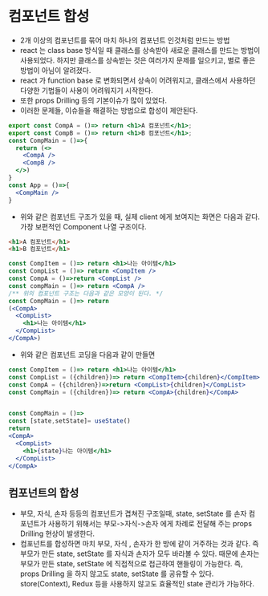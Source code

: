 # 컴포넌트 합성

- 2개 이상의 컴포넌트를 묶어 마치 하나의 컴포넌트 인것처럼 만드는 방법
- react 는 class base 방식일 때 클래스를 상속받아 새로운 클래스를 만드는 방법이 사용되었다. 하지만 클래스를 상속받는 것은 여러가지 문제를 일으키고, 별로 좋은 방법이 아님이 알려졌다.
- react 가 function base 로 변화되면서 상속이 어려워지고, 클래스에서 사용하던 다양한 기법들이 사용이 어려워지기 시작한다.
- 또한 props Drilling 등의 기본이슈가 많이 있었다.
- 이러한 문제들, 이슈들을 해결하는 방법으로 합성이 제안된다.

```jsx
export const CompA = ()=> return <h1>A 컴포넌트</h1>;
export const CompB = ()=> return <h1>B 컴포넌트</h1>;
const CompMain = ()=>{
  return (<>
    <CompA />
    <CompB />
  </>)
}
const App = ()=>{
  <CompMain />
}
```

- 위와 같은 컴포넌트 구조가 있을 때, 실제 client 에게 보여지는 화면은 다음과 같다. 가장 보편적인 Component 나열 구조이다.

```html
<h1>A 컴포넌트</h1>
<h1>B 컴포넌트</h1>
```

```jsx
const CompItem = ()=> return <h1>나는 아이템</h1>
const CompList = ()=> return <CompItem />
const CompA = ()=>return <CompList />
const compMain = ()=> return <CompA />
/** 위의 컴포넌트 구조는 다음과 같은 모양이 된다. */
const CompMain = ()=> return
(<CompA>
  <CompList>
    <h1>나는 아이템</h1>
  </CompList>
</CompA>)

```

- 위와 같은 컴포넌트 코딩을 다음과 같이 만들면

```jsx
const CompItem = ()=> return <h1>나는 아이템</h1>
const CompList = ({children})=> return <CompItem>{children}</CompItem>
const CompA = ({children})=>return <CompList>{children}</CompList>
const CompMain = ({children})=> return <CompA>{children}</CompA>


const CompMain = ()=>
const [state,setState]= useState()
return
<CompA>
  <CompList>
    <h1>{state}나는 아이템</h1>
  </CompList>
</CompA>
```

## 컴포넌트의 합성

- 부모, 자식, 손자 등등의 컴포넌트가 겹쳐진 구조일때, state, setState 를 손자 컴포넌트가 사용하기 위해서는 부모->자식->손자 에게 차례로 전달해 주는 props Drilling 현상이 발생한다.
- 컴포넌트를 합성하면 마치 부모, 자식 , 손자가 한 방에 같이 거주하는 것과 같다. 즉 부모가 만든 state, setState 를 자식과 손자가 모두 바라볼 수 있다. 때문에 손자는 부모가 만든 state, setState 에 직접적으로 접근하여 핸들링이 가능한다. 즉, props Drilling 을 하지 않고도 state, setState 를 공유할 수 있다. store(Context), Redux 등을 사용하지 않고도 효율적인 state 관리가 가능하다.
